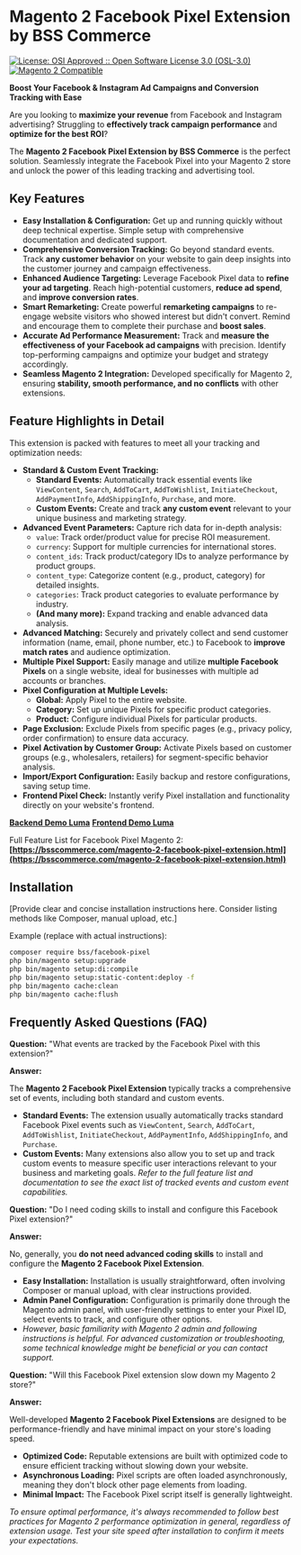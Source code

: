 # Magento 2 Facebook Pixel Extension by BSS Commerce

[![License: OSI Approved :: Open Software License 3.0 (OSL-3.0)](https://img.shields.io/badge/License-OSL--3.0-blueviolet.svg)](https://opensource.org/licenses/OSL-3.0)
[![Magento 2 Compatible](https://img.shields.io/badge/Magento%202-Compatible-brightgreen.svg)](https://www.magento.com/)

**Boost Your Facebook & Instagram Ad Campaigns and Conversion Tracking with Ease**

Are you looking to **maximize your revenue** from Facebook and Instagram advertising? Struggling to **effectively track campaign performance** and **optimize for the best ROI**?

The **Magento 2 Facebook Pixel Extension by BSS Commerce** is the perfect solution. Seamlessly integrate the Facebook Pixel into your Magento 2 store and unlock the power of this leading tracking and advertising tool.

## Key Features

*   **Easy Installation & Configuration:**  Get up and running quickly without deep technical expertise. Simple setup with comprehensive documentation and dedicated support.
*   **Comprehensive Conversion Tracking:** Go beyond standard events. Track **any customer behavior** on your website to gain deep insights into the customer journey and campaign effectiveness.
*   **Enhanced Audience Targeting:** Leverage Facebook Pixel data to **refine your ad targeting**. Reach high-potential customers, **reduce ad spend**, and **improve conversion rates**.
*   **Smart Remarketing:** Create powerful **remarketing campaigns** to re-engage website visitors who showed interest but didn't convert. Remind and encourage them to complete their purchase and **boost sales**.
*   **Accurate Ad Performance Measurement:**  Track and **measure the effectiveness of your Facebook ad campaigns** with precision. Identify top-performing campaigns and optimize your budget and strategy accordingly.
*   **Seamless Magento 2 Integration:** Developed specifically for Magento 2, ensuring **stability, smooth performance, and no conflicts** with other extensions.

## Feature Highlights in Detail

This extension is packed with features to meet all your tracking and optimization needs:

*   **Standard & Custom Event Tracking:**
    *   **Standard Events:** Automatically track essential events like `ViewContent`, `Search`, `AddToCart`, `AddToWishlist`, `InitiateCheckout`, `AddPaymentInfo`, `AddShippingInfo`, `Purchase`, and more.
    *   **Custom Events:**  Create and track **any custom event** relevant to your unique business and marketing strategy.
*   **Advanced Event Parameters:** Capture rich data for in-depth analysis:
    *   `value`: Track order/product value for precise ROI measurement.
    *   `currency`: Support for multiple currencies for international stores.
    *   `content_ids`: Track product/category IDs to analyze performance by product groups.
    *   `content_type`: Categorize content (e.g., product, category) for detailed insights.
    *   `categories`: Track product categories to evaluate performance by industry.
    *   **(And many more):** Expand tracking and enable advanced data analysis.
*   **Advanced Matching:**  Securely and privately collect and send customer information (name, email, phone number, etc.) to Facebook to **improve match rates** and audience optimization.
*   **Multiple Pixel Support:** Easily manage and utilize **multiple Facebook Pixels** on a single website, ideal for businesses with multiple ad accounts or branches.
*   **Pixel Configuration at Multiple Levels:**
    *   **Global:** Apply Pixel to the entire website.
    *   **Category:** Set up unique Pixels for specific product categories.
    *   **Product:** Configure individual Pixels for particular products.
*   **Page Exclusion:**  Exclude Pixels from specific pages (e.g., privacy policy, order confirmation) to ensure data accuracy.
*   **Pixel Activation by Customer Group:** Activate Pixels based on customer groups (e.g., wholesalers, retailers) for segment-specific behavior analysis.
*   **Import/Export Configuration:**  Easily backup and restore configurations, saving setup time.
*   **Frontend Pixel Check:**  Instantly verify Pixel installation and functionality directly on your website's frontend.

**[Backend Demo Luma](https://facebook-pixel.demom2.bsscommerce.com/admin?auto=1)** 
**[Frontend Demo Luma](https://facebook-pixel.demom2.bsscommerce.com/)**

Full Feature List for Facebook Pixel Magento 2: **[https://bsscommerce.com/magento-2-facebook-pixel-extension.html](https://bsscommerce.com/magento-2-facebook-pixel-extension.html)**

## Installation

[Provide clear and concise installation instructions here. Consider listing methods like Composer, manual upload, etc.]

Example (replace with actual instructions):

```bash
composer require bss/facebook-pixel
php bin/magento setup:upgrade
php bin/magento setup:di:compile
php bin/magento setup:static-content:deploy -f
php bin/magento cache:clean
php bin/magento cache:flush
```

## Frequently Asked Questions (FAQ)

**Question:** "What events are tracked by the Facebook Pixel with this extension?"

**Answer:**

The **Magento 2 Facebook Pixel Extension** typically tracks a comprehensive set of events, including both standard and custom events.

*   **Standard Events:** The extension usually automatically tracks standard Facebook Pixel events such as `ViewContent`, `Search`, `AddToCart`, `AddToWishlist`, `InitiateCheckout`, `AddPaymentInfo`, `AddShippingInfo`, and `Purchase`.
*   **Custom Events:**  Many extensions also allow you to set up and track custom events to measure specific user interactions relevant to your business and marketing goals. *Refer to the full feature list and documentation to see the exact list of tracked events and custom event capabilities.*

**Question:** "Do I need coding skills to install and configure this Facebook Pixel extension?"

**Answer:**

No, generally, you **do not need advanced coding skills** to install and configure the **Magento 2 Facebook Pixel Extension**.

*   **Easy Installation:**  Installation is usually straightforward, often involving Composer or manual upload, with clear instructions provided.
*   **Admin Panel Configuration:**  Configuration is primarily done through the Magento admin panel, with user-friendly settings to enter your Pixel ID, select events to track, and configure other options.
*   *However, basic familiarity with Magento 2 admin and following instructions is helpful. For advanced customization or troubleshooting, some technical knowledge might be beneficial or you can contact support.*

**Question:** "Will this Facebook Pixel extension slow down my Magento 2 store?"

**Answer:**

Well-developed **Magento 2 Facebook Pixel Extensions** are designed to be performance-friendly and have minimal impact on your store's loading speed.

*   **Optimized Code:** Reputable extensions are built with optimized code to ensure efficient tracking without slowing down your website.
*   **Asynchronous Loading:**  Pixel scripts are often loaded asynchronously, meaning they don't block other page elements from loading.
*   **Minimal Impact:** The Facebook Pixel script itself is generally lightweight.

*To ensure optimal performance, it's always recommended to follow best practices for Magento 2 performance optimization in general, regardless of extension usage.  Test your site speed after installation to confirm it meets your expectations.*
